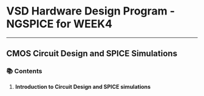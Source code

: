 # VSD Hardware Design Program - NGSPICE for WEEK4
---

## CMOS Circuit Design and SPICE Simulations

### 📚 Contents

1. **Introduction to Circuit Design and SPICE simulations**
    
